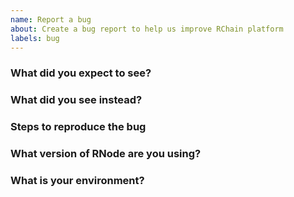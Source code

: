 ```yaml
---
name: Report a bug
about: Create a bug report to help us improve RChain platform
labels: bug
---
```


<!-- Please answer these questions before submitting a bug report. -->

### What did you expect to see?

### What did you see instead?

### Steps to reproduce the bug
<!-- Make sure you include information that can help us debug (code example, error messages, logs, ...). -->

### What version of RNode are you using?

### What is your environment?
<!-- Operating system (Linux, Windows,...) and version, Docker, jdk version, etc. -->
<!-- Blocks info and deploy related data if the bug is specific to the blockchain network. -->
